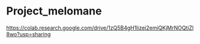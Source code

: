 # Project_melomane
https://colab.research.google.com/drive/1zQ5B4gH1lizei2emiQKjMrNOQtiZl8wo?usp=sharing
